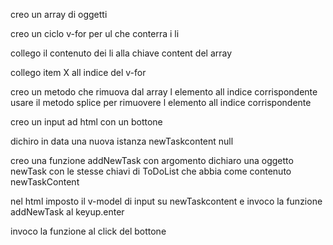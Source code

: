 <!-- Descrizione:
Rifare l'esercizio della to do list visto insieme a lezione.
Ogni oggetto dovra' avere almeno due proprietà:
text, una stringa che indica il testo del todo
done, un booleano (true/false) che indica se il todo è stato fatto oppure no
MILESTONE 1
Stampare all'interno di una lista HTML un item per ogni todo.
Se la proprietà done è uguale a true, visualizzare il testo del todo sbarrato.
MILESTONE 2
Visualizzare a fianco ad ogni item ha una "x": cliccando su di essa, il todo viene rimosso dalla lista.
MILESTONE 3
Predisporre un campo di input testuale e un pulsante "aggiungi": cliccando sul pulsante o premendo il tasto invio, il testo digitato viene letto e utilizzato per creare un nuovo todo, che quindi viene aggiunto alla lista dei todo esistenti. -->

creo un array di oggetti

<!-- Milestone 1 -->
creo un ciclo v-for per ul che conterra i li

collego il contenuto dei li alla chiave content del array

<!-- Milestone 2 -->

collego item X all indice del v-for

creo un metodo che rimuova dal array l elemento all indice corrispondente
   usare il metodo splice per rimuovere l elemento all indice corrispondente

<!-- MILESTONE 3 -->
creo un input ad html con un bottone

dichiro in data una nuova istanza newTaskcontent null

creo una funzione addNewTask con argomento 
    dichiaro una oggetto newTask con le stesse chiavi di ToDoList che abbia come contenuto newTaskContent

nel html imposto il v-model di input su newTaskcontent e invoco la funzione addNewTask al keyup.enter

invoco la funzione al click del bottone
